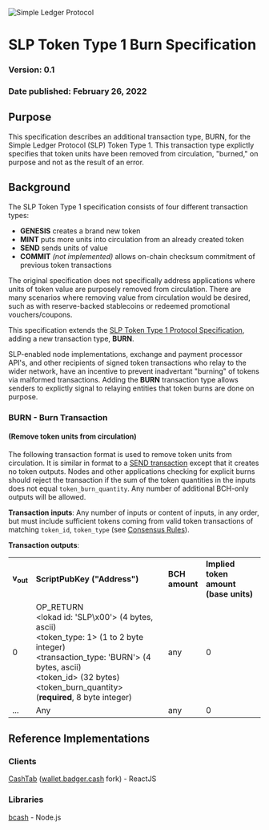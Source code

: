 ![Simple Ledger Protocol](images/SLP-logo-solid-200.png)

# SLP Token Type 1 Burn Specification
### Version: 0.1
### Date published: February 26, 2022

## Purpose

This specification describes an additional transaction type, BURN, for the Simple Ledger Protocol (SLP) Token Type 1. This transaction type explictly specifies that token units have been removed from circulation, "burned," on purpose and not as the result of an error.

## Background

The SLP Token Type 1 specification consists of four different transaction types:
* **GENESIS** creates a brand new token
* **MINT** puts more units into circulation from an already created token
* **SEND** sends units of value
* **COMMIT** *(not implemented)* allows on-chain checksum commitment of previous token transactions

The original specification does not specifically address applications where units of token value are purposely removed from circulation. There are many scenarios where removing value from circulation would be desired, such as with reserve-backed stablecoins or redeemed promotional vouchers/coupons.

This specification extends the [SLP Token Type 1 Protocol Specification](https://github.com/simpleledger/slp-specifications/blob/master/slp-token-type-1.md), adding a new transaction type, **BURN**.

SLP-enabled node implementations, exchange and payment processor API's, and other recipients of signed token transactions who relay to the wider network, have an incentive to prevent inadvertant "burning" of tokens via malformed transactions. Adding the **BURN** transaction type allows senders to explictly signal to relaying entities that token burns are done on purpose.

### BURN - Burn Transaction
#### (Remove token units from circulation)
The following transaction format is used to remove token units from circulation. It is similar in format to a [SEND transaction](https://github.com/simpleledger/slp-specifications/blob/master/slp-token-type-1.md#send---spend-transaction) except that it creates no token outputs. Nodes and other applications checking for explicit burns should reject the transaction if the sum of the token quantities in the inputs does not equal `token_burn_quantity`.  Any number of additional BCH-only outputs will be allowed.

**Transaction inputs**: Any number of inputs or content of inputs, in any order, but must include sufficient tokens coming from valid token transactions of matching `token_id`, `token_type` (see [Consensus Rules](https://github.com/simpleledger/slp-specifications/blob/master/slp-token-type-1.md#consensus-rules)).

**Transaction outputs**:
<table>
  <tr>
    <td><b>v<sub>out</sub></b></td>
    <td><b>ScriptPubKey ("Address")</b></td>
    <td><b>BCH<br/>amount</b></td>
    <td><b>Implied token amount<br/>(base units)</b></td>
  </tr>
  <tr>
    <td>0</td>
    <td>OP_RETURN<BR>
&lt;lokad id: 'SLP\x00'&gt; (4 bytes, ascii)<BR/>
&lt;token_type: 1&gt; (1 to 2 byte integer)<BR/>
&lt;transaction_type: 'BURN'&gt; (4 bytes, ascii)<BR/>
&lt;token_id&gt; (32 bytes)<BR/>
&lt;token_burn_quantity&gt; (<b>required</b>, 8 byte integer)
  <td>any</td>
  <td>0</td>
  </tr>
    <td>...</td>
    <td>Any</td>
    <td>any</td>
    <td>0</td>
  </tr>
</table>

## Reference Implementations

### Clients
[CashTab](https://github.com/badger-cash/cashtab) ([wallet.badger.cash](https://wallet.badger.cash) fork) - ReactJS

### Libraries
[bcash](https://github.com/badger-cash/bcash/blob/master/lib/script/slp.js) - Node.js
